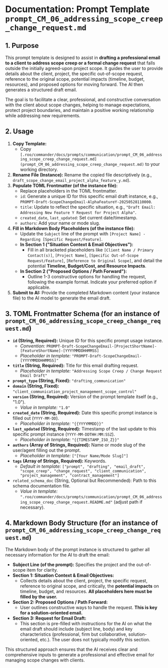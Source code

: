 # Documentation: Prompt Template `prompt_CM_06_addressing_scope_creep_change_request.md`

## 1. Purpose

This prompt template is designed to assist in **drafting a professional email to a client to address scope creep or a formal change request** that falls outside the initially agreed-upon project scope. It guides the user to provide details about the client, project, the specific out-of-scope request, reference to the original scope, potential impacts (timeline, budget, resources), and proposed options for moving forward. The AI then generates a structured draft email.

The goal is to facilitate a clear, professional, and constructive conversation with the client about scope changes, helping to manage expectations, protect project boundaries, and maintain a positive working relationship while addressing new requirements.

## 2. Usage

1.  **Copy Template:**
    *   Copy `[.roo/commander/docs/prompts/communication/prompt_CM_06_addressing_scope_creep_change_request.md](prompt_CM_06_addressing_scope_creep_change_request.md)` to your working directory.
2.  **Rename File (Instance):** Rename the copied file descriptively (e.g., `draft_scope_change_email_project_alpha_feature_y.md`).
3.  **Populate TOML Frontmatter (of the instance file):**
    *   Replace placeholders in the TOML frontmatter.
    *   `id`: Generate a unique ID for this specific email draft instance, e.g., `PROMPT-Draft-ScopeChangeEmail-AlphaFeatureY-20250528110000`.
    *   `title`: Update to reflect the specific situation, e.g., `"Draft Email: Addressing New Feature Y Request for Project Alpha"`.
    *   `created_date`, `last_updated`: Set current date/timestamp.
    *   `authors`: Add your name or mode slug.
4.  **Fill in Markdown Body Placeholders (of the instance file):**
    *   Update the `Subject` line of the prompt with `[Project Name] - Regarding [Specific Request/Feature]`.
    *   **In Section 1 ("Situation Context & Email Objectives"):**
        *   Fill in all bracketed placeholders like `[Client Name / Primary Contact(s)]`, `[Project Name]`, `[Specific Out-of-Scope Request/Feature]`, `[Reference to Original Scope]`, and detail the potential **Timeline, Budget/Cost, and Resource Impacts**.
    *   **In Section 2 ("Proposed Options / Path Forward"):**
        *   Outline 1-3 constructive options for handling the request, following the example format. Indicate your preferred option if applicable.
5.  **Submit to AI:** Provide the completed Markdown content (your instance file) to the AI model to generate the email draft.

## 3. TOML Frontmatter Schema (for an instance of `prompt_CM_06_addressing_scope_creep_change_request.md`)

*   **`id` (String, Required):** Unique ID for this specific prompt usage instance.
    *   *Convention:* `PROMPT-Draft-ScopeChangeEmail-[ProjectShortName]-[FeatureShortName]-[YYYYMMDDHHMMSS]`
    *   *Placeholder in template:* `"PROMPT-Draft-ScopeChangeEmail-[YYYYMMDDHHMMSS]"`
*   **`title` (String, Required):** Title for this email drafting request.
    *   *Placeholder in template:* `"Addressing Scope Creep / Change Request Email Draft"`
*   **`prompt_type` (String, Fixed):** `"drafting_communication"`
*   **`domain` (String, Fixed):** `"client_communication_project_management_scope_control"`
*   **`version` (String, Required):** Version of the prompt template itself (e.g., "1.0").
    *   *Value in template:* `"1.0"`
*   **`created_date` (String, Required):** Date this specific prompt instance is filled out (`YYYY-MM-DD`).
    *   *Placeholder in template:* `"{{YYYYMMDD}}"`
*   **`last_updated` (String, Required):** Timestamp of the last update to this specific prompt instance (`YYYY-MM-DDTHH:MM:SSZ`).
    *   *Placeholder in template:* `"{{TIMESTAMP_ISO_Z}}"`
*   **`authors` (Array of Strings, Required):** Name or mode slug of the user/agent filling out the prompt.
    *   *Placeholder in template:* `["[Your Name/Mode Slug]"]`
*   **`tags` (Array of Strings, Required):** Keywords.
    *   *Default in template:* `["prompt", "drafting", "email_draft", "scope_creep", "change_request", "client_communication", "project_management", "contract_management"]`
*   `related_schema_doc` (String, Optional but Recommended): Path to this schema documentation file.
    *   *Value in template:* `".roo/commander/docs/prompts/communication/prompt_CM_06_addressing_scope_creep_change_request.README.md"` (adjust path if necessary).

## 4. Markdown Body Structure (for an instance of `prompt_CM_06_addressing_scope_creep_change_request.md`)

The Markdown body of the prompt instance is structured to gather all necessary information for the AI to draft the email:

*   **Subject Line (of the prompt):** Specifies the project and the out-of-scope item for clarity.
*   **Section 1: Situation Context & Email Objectives:**
    *   Collects details about the client, project, the specific request, reference to original scope, and critically, the **potential impacts** on timeline, budget, and resources. **All placeholders here must be filled by the user.**
*   **Section 2: Proposed Options / Path Forward:**
    *   User outlines constructive ways to handle the request. **This is key for a solution-oriented email.**
*   **Section 3: Request for Email Draft:**
    *   This section is pre-filled with instructions for the AI on what the email draft should include (subject line, body) and key characteristics (professional, firm but collaborative, solution-oriented, etc.). The user does not typically modify this section.

This structured approach ensures that the AI receives clear and comprehensive inputs to generate a professional and effective email for managing scope changes with clients.
